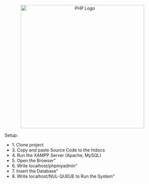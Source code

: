 <p align="center"><a href="https://www.php.net/" target="_blank"><img src="https://upload.wikimedia.org/wikipedia/commons/2/27/PHP-logo.svg" width="400" alt="PHP Logo"></a></p>

Setup: 

<ul>
<li>1. Clone project</li>
<li>3. Copy and paste Source Code to the htdocs</li>
<li>4. Run the XAMPP Server (Apache, MySQL)</li>
<li>5. Open the Browser"</li>
<li>6. Write localhost/phpmyadmin"</li>
<li>7. Insert the Database"</li>
<li>8. Write localhost/NUL-QUEUE to Run the System"</li>
</ul>
